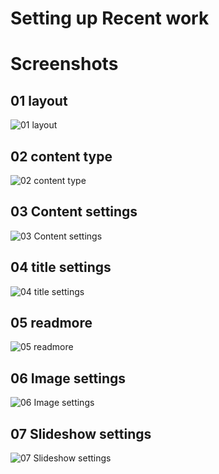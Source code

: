 Setting up Recent work
====



Screenshots
====

01 layout
---

![01 layout](http://localhost:8888/builder/joomla-template/data/ecolife/images/recent-work/01-layout.jpeg)

02 content type
---

![02 content type](http://localhost:8888/builder/joomla-template/data/ecolife/images/recent-work/02-content-type.jpeg)

03 Content settings
---

![03 Content settings](http://localhost:8888/builder/joomla-template/data/ecolife/images/recent-work/03-Content-settings.jpeg)

04 title settings
---

![04 title settings](http://localhost:8888/builder/joomla-template/data/ecolife/images/recent-work/04-title-settings.jpeg)

05 readmore
---

![05 readmore](http://localhost:8888/builder/joomla-template/data/ecolife/images/recent-work/05-readmore.jpeg)

06 Image settings
---

![06 Image settings](http://localhost:8888/builder/joomla-template/data/ecolife/images/recent-work/06-Image-settings.jpeg)

07 Slideshow settings
---

![07 Slideshow settings](http://localhost:8888/builder/joomla-template/data/ecolife/images/recent-work/07-Slideshow-settings.jpeg)

